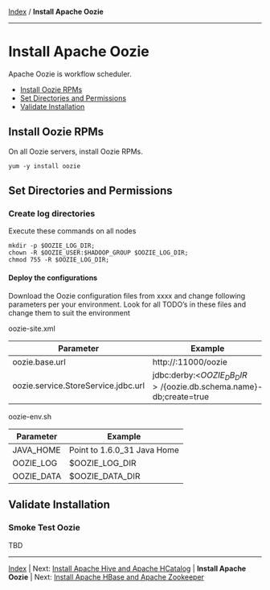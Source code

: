 [Index](./index.md)
/
**Install Apache Oozie**

------

Install Apache Oozie
=====

Apache Oozie is workflow scheduler.

* [Install Oozie RPMs](#install-oozie-rpms)
* [Set Directories and Permissions](#set-directories-and-permissions)
* [Validate Installation](#validate-installation)


Install Oozie RPMs
----

On all Oozie servers, install Oozie RPMs.

    yum -y install oozie

Set Directories and Permissions
----

### Create log directories

Execute these commands on all nodes

    mkdir -p $OOZIE_LOG_DIR;
    chown -R $OOZIE_USER:$HADOOP_GROUP $OOZIE_LOG_DIR;
    chmod 755 -R $OOZIE_LOG_DIR;

#### Deploy the configurations

Download the Oozie configuration files from xxxx and change following parameters per your environment.
Look for all TODO’s in these files and change them to suit the environment

oozie-site.xml

| Parameter         | Example        |
|-------------------|----------------|
| oozie.base.url    | http://<oozie server host name>:11000/oozie
| oozie.service.StoreService.jdbc.url | jdbc:derby:<$OOZIE_DB_DIR>/${oozie.db.schema.name}-db;create=true

oozie-env.sh

| Parameter         | Example        |
|-------------------|----------------|
| JAVA_HOME	        | Point to 1.6.0_31 Java Home
| OOZIE_LOG         | $OOZIE_LOG_DIR
| OOZIE_DATA	    | $OOZIE_DATA_DIR

   

Validate Installation
----

### Smoke Test Oozie

TBD


------

[Index](./index.md)
|
Next: [Install Apache Hive and Apache HCatalog](./apache-hive-hcatalog.md)
|
**Install Apache Oozie**
|
Next: [Install Apache HBase and Apache Zookeeper](./apache-hbase-zookeeper.md)